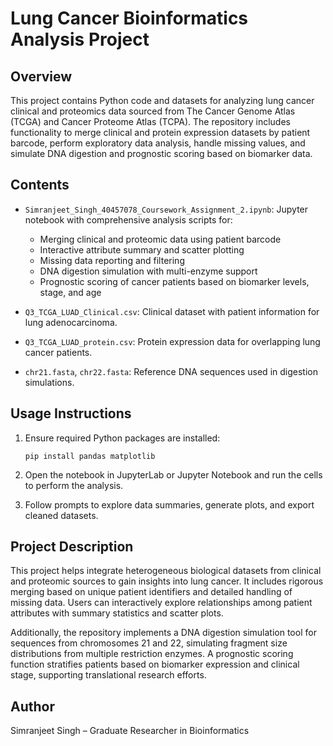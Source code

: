 # Lung Cancer Bioinformatics Analysis Project

## Overview

This project contains Python code and datasets for analyzing lung cancer clinical and proteomics data sourced from The Cancer Genome Atlas (TCGA) and Cancer Proteome Atlas (TCPA). The repository includes functionality to merge clinical and protein expression datasets by patient barcode, perform exploratory data analysis, handle missing values, and simulate DNA digestion and prognostic scoring based on biomarker data.

## Contents

- `Simranjeet_Singh_40457078_Coursework_Assignment_2.ipynb`: Jupyter notebook with comprehensive analysis scripts for:
  - Merging clinical and proteomic data using patient barcode
  - Interactive attribute summary and scatter plotting
  - Missing data reporting and filtering
  - DNA digestion simulation with multi-enzyme support
  - Prognostic scoring of cancer patients based on biomarker levels, stage, and age

- `Q3_TCGA_LUAD_Clinical.csv`: Clinical dataset with patient information for lung adenocarcinoma.
- `Q3_TCGA_LUAD_protein.csv`: Protein expression data for overlapping lung cancer patients.
- `chr21.fasta`, `chr22.fasta`: Reference DNA sequences used in digestion simulations.

## Usage Instructions

1. Ensure required Python packages are installed:
    ```
    pip install pandas matplotlib
    ```

2. Open the notebook in JupyterLab or Jupyter Notebook and run the cells to perform the analysis.

3. Follow prompts to explore data summaries, generate plots, and export cleaned datasets.

## Project Description

This project helps integrate heterogeneous biological datasets from clinical and proteomic sources to gain insights into lung cancer. It includes rigorous merging based on unique patient identifiers and detailed handling of missing data. Users can interactively explore relationships among patient attributes with summary statistics and scatter plots.

Additionally, the repository implements a DNA digestion simulation tool for sequences from chromosomes 21 and 22, simulating fragment size distributions from multiple restriction enzymes. A prognostic scoring function stratifies patients based on biomarker expression and clinical stage, supporting translational research efforts.

## Author

Simranjeet Singh – Graduate Researcher in Bioinformatics

